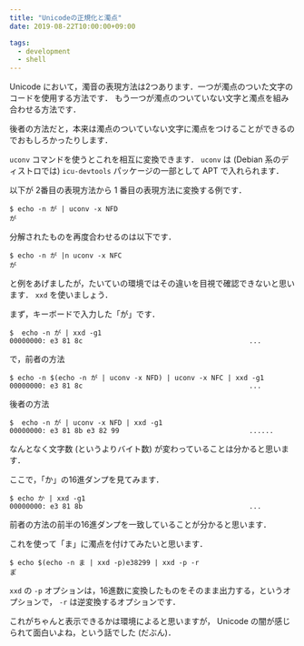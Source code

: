 ```yaml
---
title: "Unicodeの正規化と濁点"
date: 2019-08-22T10:00:00+09:00

tags:
  - development
  - shell
---
```


Unicode において，濁音の表現方法は2つあります．一つが濁点のついた文字のコードを使用する方法です．
もう一つが濁点のついていない文字と濁点を組み合わせる方法です．

後者の方法だと，本来は濁点のついていない文字に濁点をつけることができるのでおもしろかったりします．

`uconv` コマンドを使うとこれを相互に変換できます． `uconv` は
(Debian 系のディストロでは) `icu-devtools` パッケージの一部として APT で入れられます．

以下が 2番目の表現方法から 1 番目の表現方法に変換する例です．

```shell
$ echo -n が | uconv -x NFD
が
```

分解されたものを再度合わせるのは以下です．

```shell
$ echo -n が |n uconv -x NFC
が
```

と例をあげましたが，たいていの環境ではその違いを目視で確認できないと思います．
`xxd` を使いましょう．

まず，キーボードで入力した「が」です．

```shell
$  echo -n が | xxd -g1
00000000: e3 81 8c                                         ...
```

で，前者の方法

```shell
$ echo -n $(echo -n が | uconv -x NFD) | uconv -x NFC | xxd -g1
00000000: e3 81 8c                                         ...
```

後者の方法

```shell
$  echo -n が | uconv -x NFD | xxd -g1
00000000: e3 81 8b e3 82 99                                ......
```

なんとなく文字数 (というよりバイト数) が変わっていることは分かると思います．

ここで，「か」の16進ダンプを見てみます．

```shell
$ echo か | xxd -g1
00000000: e3 81 8b                                         ...
```

前者の方法の前半の16進ダンプを一致していることが分かると思います．

これを使って「ま」に濁点を付けてみたいと思います．

```shell
$ echo $(echo -n ま | xxd -p)e38299 | xxd -p -r
ま゙
```

`xxd` の `-p` オプションは，16進数に変換したものをそのまま出力する，というオプションで，
`-r` は逆変換するオプションです．

これがちゃんと表示できるかは環境によると思いますが，
Unicode の闇が感じられて面白いよね，という話でした (だぶん)．
